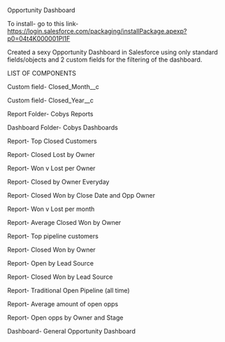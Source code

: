 Opportunity Dashboard

To install- go to this link- https://login.salesforce.com/packaging/installPackage.apexp?p0=04t4K000001Pl1F

Created a sexy Opportunity Dashboard in Salesforce using only standard fields/objects and 2 custom fields for the filtering of the dashboard. 

LIST OF COMPONENTS

Custom field- Closed_Month__c

Custom field- Closed_Year__c

Report Folder- Cobys Reports

Dashboard Folder- Cobys Dashboards

Report- Top Closed Customers

Report- Closed Lost by Owner

Report- Won v Lost per Owner

Report- Closed by Owner Everyday

Report- Closed Won by Close Date and Opp Owner

Report- Won v Lost per month

Report- Average Closed Won by Owner

Report- Top pipeline customers

Report- Closed Won by Owner

Report- Open by Lead Source

Report- Closed Won by Lead Source

Report- Traditional Open Pipeline (all time)

Report- Average amount of open opps

Report- Open opps by Owner and Stage

Dashboard- General Opportunity Dashboard
